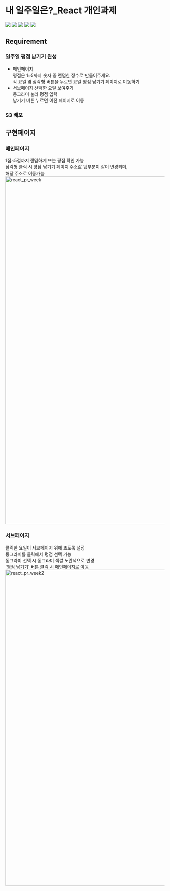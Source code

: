 # 내 일주일은?_React 개인과제
<img src="https://img.shields.io/badge/React-61DAFB?style=for-the-badge&logo=React&logoColor=white">    <img src="https://img.shields.io/badge/Yarn-2C8EBB?style=for-the-badge&logo=Yarn&logoColor=white">
<img src="https://img.shields.io/badge/HTML5-E34F26?style=for-the-badge&logo=HTML5&logoColor=white">
<img src="https://img.shields.io/badge/CSS3-1572B6?style=for-the-badge&logo=CSS3&logoColor=white">
<img src="https://img.shields.io/badge/기술이름-#제외색상번호?style=for-the-badge&logo=아이콘이름&logoColor=white">


## Requirement
### 일주일 평점 남기기 완성
  * 메인페이지   
    평점은 1~5까지 숫자 중 랜덤한 정수로 만들어주세요.  
    각 요일 옆 삼각형 버튼을 누르면 요일 평점 남기기 페이지로 이동하기  
  * 서브페이지 
    선택한 요일 보여주기   
    동그라미 눌러 평점 입력   
    남기기 버튼 누르면 이전 페이지로 이동   
### S3 배포


## 구현페이지
### 메인페이지
1점~5점까지 랜덤하게 뜨는 평점 확인 가능    
삼각형 클릭 시 평점 남기기 페이지 주소값 뒷부분이 같이 변경되며,   
해당 주소로 이동가능   
<img width="1097" alt="react_pr_week" src="https://user-images.githubusercontent.com/96245651/151169172-0915ef86-5d46-4637-a748-0c1a34eeb487.png">
    
    
    
### 서브페이지
클릭한 요일이 서브페이지 위에 뜨도록 설정   
동그라미를 클릭해서 평점 선택 가능   
동그라미 선택 시 동그라미 색깔 노란색으로 변경    
'평점 남기기' 버튼 클릭 시 메인페이지로 이동    
<img width="997" alt="react_pr_week2" src="https://user-images.githubusercontent.com/96245651/151169186-64cffb49-1824-4cd6-8212-53d445664044.png">
